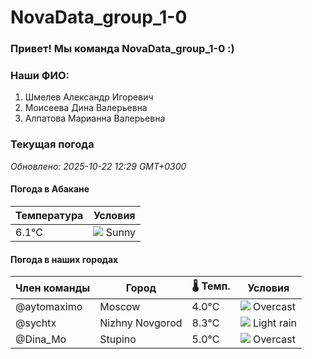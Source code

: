 # NovaData_group_1-0
### Привет! Мы команда NovaData_group_1-0 :)

### Наши ФИО:
1. Шмелев Александр Игоревич
2. Моисеева Дина Валерьевна
3. Алпатова Марианна Валерьевна

### Текущая погода
<!-- WEATHER:START -->
_Обновлено: 2025-10-22 12:29 GMT+0300_

#### Погода в Абакане

| Температура | Условия |
|-------------|----------|
| 6.1°C     | ![](https://cdn.weatherapi.com/weather/64x64/day/113.png) Sunny |

#### Погода в наших городах

| Член команды  | Город               | 🌡️ Темп.  | Условия          |
|---------------|---------------------|-----------|--------------------|
| @aytomaximo    | Moscow              |    4.0°C | ![](https://cdn.weatherapi.com/weather/64x64/day/122.png) Overcast     |
| @sychtx        | Nizhny Novgorod     |    8.3°C | ![](https://cdn.weatherapi.com/weather/64x64/day/296.png) Light rain   |
| @Dina_Mo       | Stupino             |    5.0°C | ![](https://cdn.weatherapi.com/weather/64x64/day/122.png) Overcast     |

<!-- WEATHER:END -->

